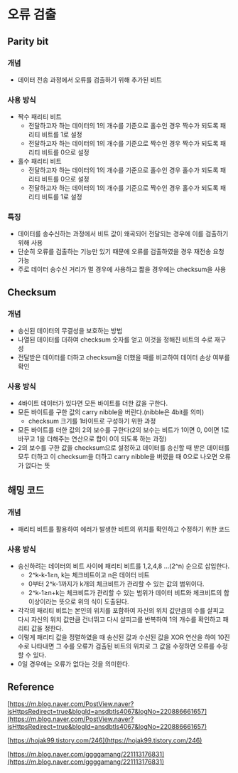 # 오류 검출

## Parity bit

### 개념

- 데이터 전송 과정에서 오류를 검출하기 위해 추가된 비트

### 사용 방식

- 짝수 패리티 비트
    - 전달하고자 하는 데이터의 1의 개수를 기준으로 홀수인 경우 짝수가 되도록 패리티 비트를 1로 설정
    - 전달하고자 하는 데이터의 1의 개수를 기준으로 짝수인 경우 짝수가 되도록 패리티 비트를 0으로 설정
- 홀수 패리티 비트
    - 전달하고자 하는 데이터의 1의 개수를 기준으로 홀수인 경우 홀수가 되도록 패리티 비트를 0으로 설정
    - 전달하고자 하는 데이터의 1의 개수를 기준으로 짝수인 경우 홀수가 되도록 패리티 비트를 1로 설정

### 특징

- 데이터를 송수신하는 과정에서 비트 값이 왜곡되어 전달되는 경우에 이를 검출하기 위해 사용
- 단순히 오류를 검출하는 기능만 있기 때문에 오류를 검출하였을 경우 재전송 요청 가능
- 주로 데이터 송수신 거리가 멀 경우에 사용하고 짧을 경우에는 checksum을 사용

## Checksum

### 개념

- 송신된 데이터의 무결성을 보호하는 방법
- 나열된 데이터를 더하여 checksum 숫자를 얻고 이것을 정해진 비트의 수로 재구성
- 전달받은 데이터를 더하고 checksum을 더했을 때를 비교하여 데이터 손상 여부를 확인

### 사용 방식

- 4바이트 데이터가 있다면 모든 바이트를 더한 값을 구한다.
- 모든 바이트를 구한 값의 carry nibble을 버린다.(nibble은 4bit를 의미)
    - checksum 크기를 1바이트로 구성하기 위한 과정
- 모든 바이트를 더한 값의 2의 보수를 구한다(2의 보수는 비트가 1이면 0, 0이면 1로 바꾸고 1을 더해주는 연산으로 합이 0이 되도록 하는 과정)
- 2의 보수를 구한 값을 checksum으로 설정하고 데이터를 송신할 때 받은 데이터를 모두 더하고 이 checksum을 더하고 carry nibble을 버렸을 때 0으로 나오면 오류가 없다는 뜻

## 해밍 코드

### 개념

- 패리티 비트를 활용하여 에러가 발생한 비트의 위치를 확인하고 수정하기 위한 코드

### 사용 방식

- 송신하려는 데이터의 비트 사이에 패리티 비트를 1,2,4,8 …(2^n) 순으로 삽입한다.
    - 2^k-k-1≥n, k는 체크비트이고 n은 데이터 비트
    - 0부터 2^k-1까지가 k개의 체크비트가 관리할 수 있는 값의 범위이다.
    - 2^k-1≥n+k는 체크비트가 관리할 수 있는 범위가 데이터 비트와 체크비트의 합 이상이라는 뜻으로 위의 식이 도출된다.
- 각각의 패리티 비트는 본인의 위치를 포함하여 자신의 위치 값만큼의 수를 살피고 다시 자신의 위치 값만큼 건너뛰고 다시 살피고를 반복하여 1의 개수를 확인하고 패리티 값을 정한다.
- 이렇게 패리티 값을 정렬하였을 때 송신된 값과 수신된 값을 XOR 연산을 하여 10진수로 나타내면 그 수를 오류가 검출된 비트의 위치로 그 값을 수정하면 오류를 수정할 수 있다.
- 0일 경우에는 오류가 없다는 것을 의미한다.

## Reference

[https://m.blog.naver.com/PostView.naver?isHttpsRedirect=true&blogId=ansdbtls4067&logNo=220886661657](https://m.blog.naver.com/PostView.naver?isHttpsRedirect=true&blogId=ansdbtls4067&logNo=220886661657)

[https://hojak99.tistory.com/246](https://hojak99.tistory.com/246)

[https://m.blog.naver.com/ggggamang/221113176831](https://m.blog.naver.com/ggggamang/221113176831)